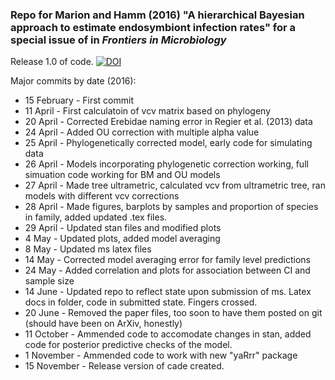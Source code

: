 ### Repo for Marion and Hamm (2016) "A hierarchical Bayesian approach to estimate endosymbiont infection rates" for a special issue of in *Frontiers in Microbiology*
Release 1.0 of code. [![DOI](https://zenodo.org/badge/51758300.svg)](https://zenodo.org/badge/latestdoi/51758300)

Major commits by date (2016):

  * 15 February - First commit
  * 11 April - First calculatoin of vcv matrix based on phylogeny
  * 20 April - Corrected Erebidae naming error in Regier et al. (2013) data
  * 24 April - Added OU correction with multiple alpha value
  * 25 April - Phylogenetically corrected model, early code for simulating data
  * 26 April - Models incorporating phylogenetic correction working, full simuation code working for BM and OU models
  * 27 April - Made tree ultrametric, calculated vcv from ultrametric tree, ran models with different vcv corrections
  * 28 April - Made figures, barplots by samples and proportion of species in family, added updated .tex files.
  * 29 April - Updated stan files and modified plots
  * 4 May - Updated plots, added model averaging
  * 8 May - Updated ms latex files
  * 14 May - Corrected model averaging error for family level predictions
  * 24 May - Added correlation and plots for association between CI and sample size
  * 14 June - Updated repo to reflect state upon submission of ms. Latex docs in folder, code in submitted state. Fingers crossed. 
  * 20 June - Removed the paper files, too soon to have them posted on git (should have been on ArXiv, honestly)
  * 11 October - Ammended code to accomodate changes in stan, added code for posterior predictive checks of the model.
  * 1 November - Ammended code to work with new "yaRrr" package
  * 15 November - Release version of cade created.
